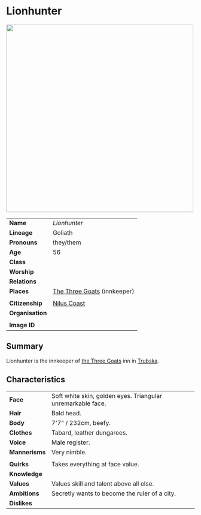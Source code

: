 # Lionhunter

<img src="https://raw.githubusercontent.com/jesskelsall/astarus-images/main/characters/portraits/imageid.png" height="500" />

|||
| --- | --- |
| **Name** | *Lionhunter* | character.3
| **Lineage** | Goliath |
| **Pronouns** | they/them |
| **Age** | 56 |
| **Class** | |
| **Worship** | |
| **Relations** | |
| **Places** | [The Three Goats](../places/buildings/inns-taverns/the-three-goats.md) (innkeeper) |
|||
| **Citizenship** | [Nilus Coast](../civilisations/nilsavnic-alliance/states/nilus-coast.md) |
| **Organisation** | |
|||
| **Image ID** | |

## Summary

Lionhunter is the innkeeper of [the Three Goats](../places/buildings/inns-taverns/the-three-goats.md) inn in [Trubska](../places/settlements/villages/trubska.md).

## Characteristics

| | |
| --- | --- |
| **Face** | Soft white skin, golden eyes. Triangular unremarkable face. | characteristics.2
| **Hair** | Bald head. |
| **Body** | 7'7" / 232cm, beefy. |
| **Clothes** | Tabard, leather dungarees. |
| **Voice** | Male register. |
| **Mannerisms** | Very nimble. |
| | |
| **Quirks** | Takes everything at face value. |
| **Knowledge** | |
| **Values** | Values skill and talent above all else. |
| **Ambitions** | Secretly wants to become the ruler of a city. |
| **Dislikes** | |
